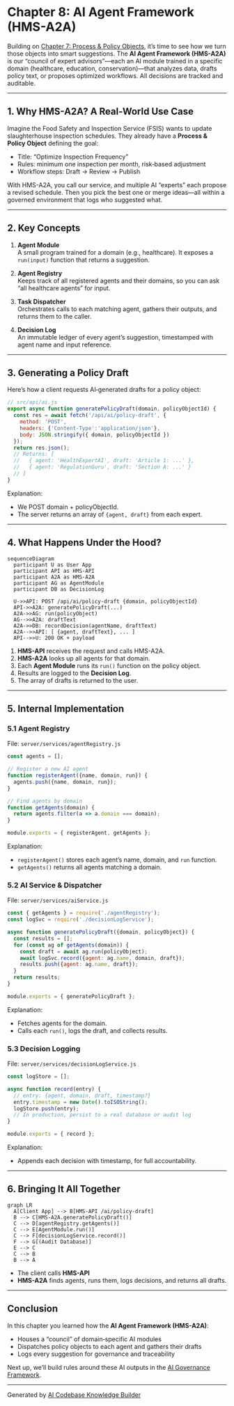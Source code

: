 # Chapter 8: AI Agent Framework (HMS-A2A)

Building on [Chapter 7: Process & Policy Objects](07_process___policy_objects_.md), it’s time to see how we turn those objects into smart suggestions. The **AI Agent Framework (HMS-A2A)** is our “council of expert advisors”—each an AI module trained in a specific domain (healthcare, education, conservation)—that analyzes data, drafts policy text, or proposes optimized workflows. All decisions are tracked and auditable.

---

## 1. Why HMS-A2A? A Real-World Use Case

Imagine the Food Safety and Inspection Service (FSIS) wants to update slaughterhouse inspection schedules. They already have a **Process & Policy Object** defining the goal:

- Title: “Optimize Inspection Frequency”  
- Rules: minimum one inspection per month, risk‐based adjustment  
- Workflow steps: Draft → Review → Publish

With HMS-A2A, you call our service, and multiple AI “experts” each propose a revised schedule. Then you pick the best one or merge ideas—all within a governed environment that logs who suggested what.

---

## 2. Key Concepts

1. **Agent Module**  
   A small program trained for a domain (e.g., healthcare). It exposes a `run(input)` function that returns a suggestion.

2. **Agent Registry**  
   Keeps track of all registered agents and their domains, so you can ask “all healthcare agents” for input.

3. **Task Dispatcher**  
   Orchestrates calls to each matching agent, gathers their outputs, and returns them to the caller.

4. **Decision Log**  
   An immutable ledger of every agent’s suggestion, timestamped with agent name and input reference.

---

## 3. Generating a Policy Draft

Here’s how a client requests AI‐generated drafts for a policy object:

```js
// src/api/ai.js
export async function generatePolicyDraft(domain, policyObjectId) {
  const res = await fetch('/api/ai/policy-draft', {
    method: 'POST',
    headers: {'Content-Type':'application/json'},
    body: JSON.stringify({ domain, policyObjectId })
  });
  return res.json(); 
  // Returns: [
  //   { agent: 'HealthExpertAI', draft: 'Article 1: ...' },
  //   { agent: 'RegulationGuru', draft: 'Section A: ...' }
  // ]
}
```

Explanation:
- We POST domain + policyObjectId.  
- The server returns an array of `{agent, draft}` from each expert.

---

## 4. What Happens Under the Hood?

```mermaid
sequenceDiagram
  participant U as User App
  participant API as HMS-API
  participant A2A as HMS-A2A
  participant AG as AgentModule
  participant DB as DecisionLog

  U->>API: POST /api/ai/policy-draft {domain, policyObjectId}
  API->>A2A: generatePolicyDraft(...)
  A2A->>AG: run(policyObject)
  AG-->>A2A: draftText
  A2A->>DB: recordDecision(agentName, draftText)
  A2A-->>API: [ {agent, draftText}, ... ]
  API-->>U: 200 OK + payload
```

1. **HMS-API** receives the request and calls HMS-A2A.  
2. **HMS-A2A** looks up all agents for that domain.  
3. Each **Agent Module** runs its `run()` function on the policy object.  
4. Results are logged to the **Decision Log**.  
5. The array of drafts is returned to the user.

---

## 5. Internal Implementation

### 5.1 Agent Registry

File: `server/services/agentRegistry.js`
```js
const agents = [];

// Register a new AI agent
function registerAgent({name, domain, run}) {
  agents.push({name, domain, run});
}

// Find agents by domain
function getAgents(domain) {
  return agents.filter(a => a.domain === domain);
}

module.exports = { registerAgent, getAgents };
```
Explanation:
- `registerAgent()` stores each agent’s name, domain, and `run` function.  
- `getAgents()` returns all agents matching a domain.

### 5.2 AI Service & Dispatcher

File: `server/services/aiService.js`
```js
const { getAgents } = require('./agentRegistry');
const logSvc = require('./decisionLogService');

async function generatePolicyDraft({domain, policyObject}) {
  const results = [];
  for (const ag of getAgents(domain)) {
    const draft = await ag.run(policyObject);
    await logSvc.record({agent: ag.name, domain, draft});
    results.push({agent: ag.name, draft});
  }
  return results;
}

module.exports = { generatePolicyDraft };
```
Explanation:
- Fetches agents for the domain.  
- Calls each `run()`, logs the draft, and collects results.

### 5.3 Decision Logging

File: `server/services/decisionLogService.js`
```js
const logStore = [];

async function record(entry) {
  // entry: {agent, domain, draft, timestamp?}
  entry.timestamp = new Date().toISOString();
  logStore.push(entry);
  // In production, persist to a real database or audit log
}

module.exports = { record };
```
Explanation:
- Appends each decision with timestamp, for full accountability.

---

## 6. Bringing It All Together

```mermaid
graph LR
  A[Client App] --> B[HMS-API /ai/policy-draft]
  B --> C[HMS-A2A.generatePolicyDraft()]
  C --> D[agentRegistry.getAgents()]
  C --> E[AgentModule.run()]
  C --> F[decisionLogService.record()]
  F --> G[(Audit Database)]
  E --> C
  C --> B
  B --> A
```

- The client calls **HMS-API**  
- **HMS-A2A** finds agents, runs them, logs decisions, and returns all drafts.

---

## Conclusion

In this chapter you learned how the **AI Agent Framework (HMS-A2A)**:

- Houses a “council” of domain‐specific AI modules  
- Dispatches policy objects to each agent and gathers their drafts  
- Logs every suggestion for governance and traceability  

Next up, we’ll build rules around these AI outputs in the [AI Governance Framework](09_ai_governance_framework_.md).

---

Generated by [AI Codebase Knowledge Builder](https://github.com/The-Pocket/Tutorial-Codebase-Knowledge)